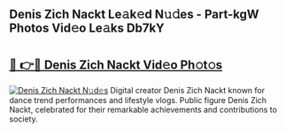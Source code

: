 ## Denis Zich Nackt Le𝚊k𝚎d N𝚞𝚍es - Part-kgW Photos Vid𝚎o Le𝚊ks Db7kY

# <h2><a href="http://fb7lh0.evod.top/?m=Denis+Zich+Nackt">🔗 👉🔴 Denis Zich Nackt Vid𝚎o Ph𝚘t𝚘s</a></h2>

[![Denis Zich Nackt N𝚞d𝚎s](https://i.imgur.com/8V9OHl7.gif)](http://fb7lh0.evod.top/?m=Denis+Zich+Nackt)
Digital creator Denis Zich Nackt known for dance trend performances and lifestyle vlogs. Public figure Denis Zich Nackt, celebrated for their remarkable achievements and contributions to society. 
